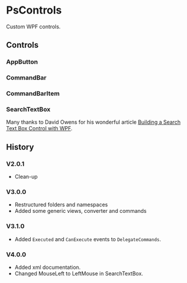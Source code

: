 # PsControls

Custom WPF controls.

## Controls

### AppButton

### CommandBar

### CommandBarItem

### SearchTextBox

Many thanks to David Owens for his wonderful article [Building a Search Text Box Control with WPF](http://davidowens.wordpress.com/2009/02/18/wpf-search-text-box).

## History

### V2.0.1

- Clean-up

### V3.0.0

- Restructured folders and namespaces
- Added some generic views, converter and commands

### V3.1.0

- Added `Executed` and `CanExecute` events to `DelegateCommands`.

### V4.0.0

- Added xml documentation.
- Changed MouseLeft to LeftMouse in SearchTextBox.
